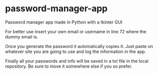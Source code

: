 # password-manager-app
Password manager app made in Python with a tkinter GUI



For better use insert your own email or username in line 72 where the dummy email is.

Once you generate the password it automatically copies it. Just paste on whatever site you are going to use and log the information in the app.

Finally all your passwords and info will be saved in a txt file in the local repository. Be sure to move it somewhere else if you so prefer.